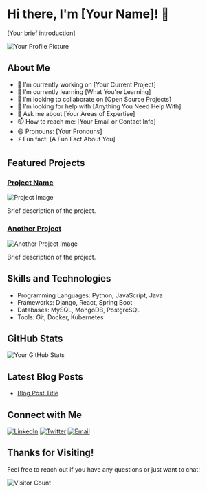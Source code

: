 # Hi there, I'm [Your Name]! 👋

[Your brief introduction]

![Your Profile Picture](C:/Users/RAVISHANKAR/Desktop/GitHub_profile/Ravi_pic)

## About Me

- 🔭 I’m currently working on [Your Current Project]
- 🌱 I’m currently learning [What You're Learning]
- 👯 I’m looking to collaborate on [Open Source Projects]
- 🤔 I’m looking for help with [Anything You Need Help With]
- 💬 Ask me about [Your Areas of Expertise]
- 📫 How to reach me: [Your Email or Contact Info]
- 😄 Pronouns: [Your Pronouns]
- ⚡ Fun fact: [A Fun Fact About You]

## Featured Projects

### [Project Name](link-to-project)
![Project Image](link-to-project-image)

Brief description of the project.

### [Another Project](link-to-another-project)
![Another Project Image](link-to-another-project-image)

Brief description of the project.

## Skills and Technologies

- Programming Languages: Python, JavaScript, Java
- Frameworks: Django, React, Spring Boot
- Databases: MySQL, MongoDB, PostgreSQL
- Tools: Git, Docker, Kubernetes

## GitHub Stats

![Your GitHub Stats](https://github-readme-stats.vercel.app/api?username=your-username&show_icons=true&theme=radical)

## Latest Blog Posts

<!-- BLOG-POST-LIST:START -->
- [Blog Post Title](link-to-blog-post)
<!-- BLOG-POST-LIST:END -->

## Connect with Me

[<img src="https://img.shields.io/badge/LinkedIn-0077B5?style=for-the-badge&logo=linkedin&logoColor=white" alt="LinkedIn">](your-linkedin-profile)
[<img src="https://img.shields.io/badge/Twitter-1DA1F2?style=for-the-badge&logo=twitter&logoColor=white" alt="Twitter">](your-twitter-profile)
[<img src="https://img.shields.io/badge/Email-D14836?style=for-the-badge&logo=gmail&logoColor=white" alt="Email">](mailto:your-email@example.com)

## Thanks for Visiting!

Feel free to reach out if you have any questions or just want to chat!

![Visitor Count](https://visitor-badge.glitch.me/badge?page_id=your-username.your-username)
